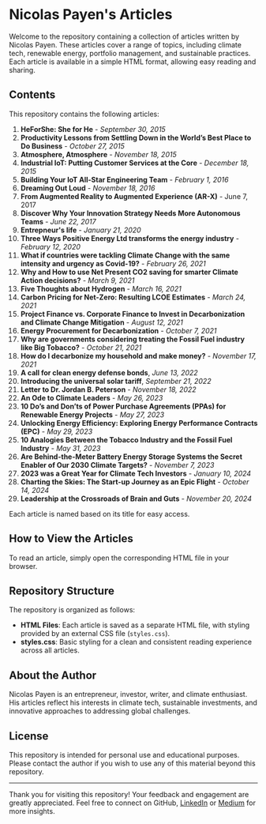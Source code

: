 # Nicolas Payen's Articles

Welcome to the repository containing a collection of articles written by Nicolas Payen. These articles cover a range of topics, including climate tech, renewable energy, portfolio management, and sustainable practices. Each article is available in a simple HTML format, allowing easy reading and sharing.

## Contents

This repository contains the following articles:

1. **HeForShe: She for He** - *September 30, 2015*
2. **Productivity Lessons from Settling Down in the World’s Best Place to Do Business** - *October 27, 2015*
3. **Atmosphere, Atmosphere** - *November 18, 2015*
4. **Industrial IoT: Putting Customer Services at the Core** - *December 18, 2015*
5. **Building Your IoT All-Star Engineering Team** - *February 1, 2016*
6. **Dreaming Out Loud** - *November 18, 2016*
7. **From Augmented Reality to Augmented Experience (AR-X)** - June 7, 2017
8. **Discover Why Your Innovation Strategy Needs More Autonomous Teams** - *June 22, 2017*
9. **Entrepneur's life** - *January 21, 2020*
10. **Three Ways Positive Energy Ltd transforms the energy industry** - *February 12, 2020*
11. **What if countries were tackling Climate Change with the same intensity and urgency as Covid-19?** - *February 26, 2021*
12. **Why and How to use Net Present CO2 saving for smarter Climate Action decisions?** - *March 9, 2021*
13. **Five Thoughts about Hydrogen** - *March 16, 2021*
14. **Carbon Pricing for Net-Zero: Resulting LCOE Estimates** - *March 24, 2021*
15. **Project Finance vs. Corporate Finance to Invest in Decarbonization and Climate Change Mitigation** - *August 12, 2021*
16. **Energy Procurement for Decarbonization** - *October 7, 2021*
17. **Why are governments considering treating the Fossil Fuel industry like Big Tobacco?** - *October 21, 2021*
18. **How do I decarbonize my household and make money?** - *November 17, 2021*
19. **A call for clean energy defense bonds**, *June 13, 2022*
20. **Introducing the universal solar tariff**, *September 21, 2022*
21. **Letter to Dr. Jordan B. Peterson** - *November 18, 2022*
22. **An Ode to Climate Leaders** - *May 26, 2023*
23. **10 Do’s and Don’ts of Power Purchase Agreements (PPAs) for Renewable Energy Projects** - *May 27, 2023*
24. **Unlocking Energy Efficiency: Exploring Energy Performance Contracts (EPC)** - *May 29, 2023*
25. **10 Analogies Between the Tobacco Industry and the Fossil Fuel Industry** - *May 31, 2023*
26. **Are Behind-the-Meter Battery Energy Storage Systems the Secret Enabler of Our 2030 Climate Targets?** - *November 7, 2023*
27. **2023 was a Great Year for Climate Tech Investors** - *January 10, 2024*
28. **Charting the Skies: The Start-up Journey as an Epic Flight** - *October 14, 2024*
29. **Leadership at the Crossroads of Brain and Guts** - *November 20, 2024*

Each article is named based on its title for easy access.

## How to View the Articles

To read an article, simply open the corresponding HTML file in your browser.

## Repository Structure

The repository is organized as follows:

- **HTML Files**: Each article is saved as a separate HTML file, with styling provided by an external CSS file (`styles.css`).
- **styles.css**: Basic styling for a clean and consistent reading experience across all articles.

## About the Author

Nicolas Payen is an entrepreneur, investor, writer, and climate enthusiast. His articles reflect his interests in climate tech, sustainable investments, and innovative approaches to addressing global challenges.

## License

This repository is intended for personal use and educational purposes. Please contact the author if you wish to use any of this material beyond this repository.

---

Thank you for visiting this repository! 
Your feedback and engagement are greatly appreciated. 
Feel free to connect on GitHub, [LinkedIn](https://www.linkedin.com/in/nicolaspayen) or [Medium](https://medium.com/@nicolas-payen) for more insights.
